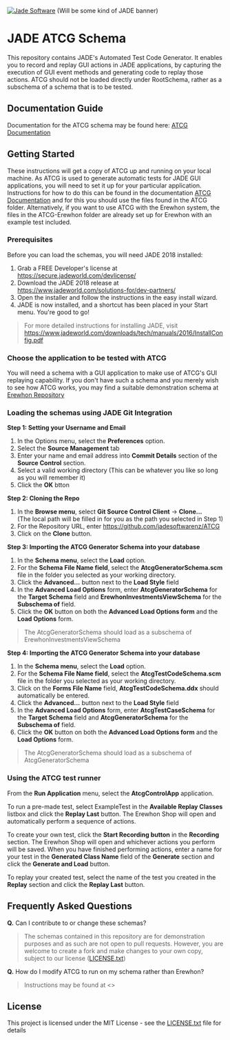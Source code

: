 <a href="https://www.jadeworld.com/solutions-for/dev-partners/"><img src="" title="Jade Software" alt="Jade Software"></a>
(Will be some kind of JADE banner)

# JADE ATCG Schema
This repository contains JADE's Automated Test Code Generator. It enables you to record and replay GUI actions in JADE applications, by capturing the execution of GUI event methods and generating code to replay those actions.
ATCG should not be loaded directly under RootSchema, rather as a subschema of a schema that is to be tested.

## Documentation Guide
Documentation for the ATCG schema may be found here: <a href="">ATCG Documentation</a>

## Getting Started
These instructions will get a copy of ATCG up and running on your local machine. As ATCG is used to generate automatic tests for JADE GUI applications, you will need to set it up for your particular application. Instructions for how to do this can be found in the documentation <a href="">ATCG Documentation</a> and for this you should use the files found in the ATCG folder. Alternatively, if you want to use ATCG with the Erewhon system, the files in the ATCG-Erewhon folder are already set up for Erewhon with an example test included.

### Prerequisites

Before you can load the schemas, you will need JADE 2018 installed:

1. Grab a FREE Developer's license at https://secure.jadeworld.com/devlicense/
2. Download the JADE 2018 release at https://www.jadeworld.com/solutions-for/dev-partners/ 
3. Open the installer and follow the instructions in the easy install wizard.
4. JADE is now installed, and a shortcut has been placed in your Start menu. You're good to go!

> For more detailed instructions for installing JADE, visit https://www.jadeworld.com/downloads/tech/manuals/2016/InstallConfig.pdf

### Choose the application to be tested with ATCG

You will need a schema with a GUI application to make use of ATCG's GUI replaying capability. If you don't have such a schema and you merely wish to see how ATCG works, you may find a suitable demonstration schema at <a href="https://github.com/jadesoftwarenz/Erewhon">Erewhon Repository</a>

### Loading the schemas using JADE Git Integration

**Step 1: Setting your Username and Email**

1. In the Options menu, select the **Preferences** option.
2. Select the **Source Management** tab
3. Enter your name and email address into **Commit Details** section of the **Source Control** section.
4. Select a valid working directory (This can be whatever you like so long as you will remember it)
5. Click the **OK** btton

**Step 2: Cloning the Repo**

1. In the **Browse menu**, select **Git Source Control Client** -> **Clone…**  
(The local path will be filled in for you as the path you selected in Step 1)
2. For the Repository URL, enter https://github.com/jadesoftwarenz/ATCG
3. Click on the **Clone** button.

**Step 3: Importing the ATCG Generator Schema into your database**

1. In the **Schema menu**, select the **Load** option.
2. For the **Schema File Name field**, select the **AtcgGeneratorSchema.scm** file in the folder you selected as your working directory.
3. Click the **Advanced...** button next to the **Load Style** field
4. In the **Advanced Load Options** form, enter **AtcgGeneratorSchema** for the **Target Schema** field and **ErewhonInvestmentsViewSchema** for the **Subschema of** field.
5. Click the **OK** button on both the **Advanced Load Options form** and the **Load Options** form.

> The AtcgGeneratorSchema should load as a subschema of ErewhonInvestmentsViewSchema

**Step 4: Importing the ATCG Generator Schema into your database**

1. In the **Schema menu**, select the **Load** option.
2. For the **Schema File Name field**, select the **AtcgTestCodeSchema.scm** file in the folder you selected as your working directory.
3. Click on the **Forms File Name** field, **AtcgTestCodeSchema.ddx** should automatically be entered.
4. Click the **Advanced...** button next to the **Load Style** field
5. In the **Advanced Load Options** form, enter **AtcgTestCaseSchema** for the **Target Schema** field and **AtcgGeneratorSchema** for the **Subschema of** field.
6. Click the **OK** button on both the **Advanced Load Options form** and the **Load Options** form.

> The AtcgGeneratorSchema should load as a subschema of AtcgGeneratorSchema

### Using the ATCG test runner
From the **Run Application** menu, select the **AtcgControlApp** application.

To run a pre-made test, select ExampleTest in the **Available Replay Classes** listbox and click the **Replay Last** button. The Erewhon  Shop will open and automatically perform a sequence of actions.

To create your own test, click the **Start Recording button** in the **Recording** section. The Erewhon Shop will open and whichever actions you perform will be saved. When you have finished performing actions, enter a name for your test in the **Generated Class Name** field of the **Generate** section and click the **Generate and Load** button.

To replay your created test, select the name of the test you created in the **Replay** section and click the **Replay Last** button.

## Frequently Asked Questions
**Q.** Can I contribute to or change these schemas?
> The schemas contained in this repository are for demonstration purposes and as such are not open to pull requests. However, you are welcome to create a fork and make changes to your own copy, subject to our license ([LICENSE.txt](LICENSE.txt))

**Q.** How do I modify ATCG to run on my schema rather than Erewhon?
> Instructions may be found at <<Documentation>>

## License

This project is licensed under the MIT License - see the [LICENSE.txt](LICENSE.txt) file for details
